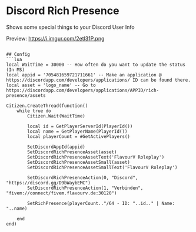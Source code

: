# Discord Rich Presence
Shows some special things to your Discord User Info

Preview: https://i.imgur.com/2etl31P.png
```![Discord Rich Presence](https://user-images.githubusercontent.com/49867381/144730996-818724ad-f36b-4a06-973c-938d11d5202d.png)

## Config
```lua
local WaitTime = 30000 -- How often do you want to update the status (In MS)
local appid = '705481659721711661' -- Make an application @ https://discordapp.com/developers/applications/ ID can be found there.
local asset = 'logo_name' -- Go to https://discordapp.com/developers/applications/APPID/rich-presence/assets

Citizen.CreateThread(function()
	while true do
		Citizen.Wait(WaitTime)

		local id = GetPlayerServerId(PlayerId())
		local name = GetPlayerName(PlayerId())
		local playerCount = #GetActivePlayers()

		SetDiscordAppId(appid)
		SetDiscordRichPresenceAsset(asset)
		SetDiscordRichPresenceAssetText('FlavourV Roleplay')
		SetDiscordRichPresenceAssetSmall(asset)
		SetDiscordRichPresenceAssetSmallText('FlavourV Roleplay')

    	SetDiscordRichPresenceAction(0, "Discord", "https://discord.gg/D9bWaybEMC")
    	SetDiscordRichPresenceAction(1, "Verbinden", "fivem://connect/fivem.flavourv.de:30120")

		SetRichPresence(playerCount.."/64 - ID: "..id.." | Name: "..name)
		
	end
end)
